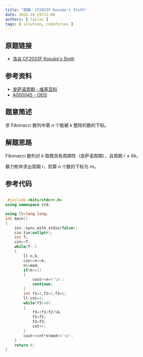 ```yaml
---
title: "题解：CF2033F Kosuke's Sloth"
date: 2024-10-25T11:00
authors: [ lailai ]
tags: [ solution, codeforces ]
---
```


## 原题链接

- [洛谷 CF2033F Kosuke's Sloth](https://www.luogu.com.cn/problem/CF2033F)

<!-- truncate -->

## 参考资料

- [皮萨诺周期 - 维基百科](https://zh.wikipedia.org/wiki/皮萨诺周期)
- [A000045 - OEIS](https://oeis.org/A000045)

## 题意简述

求 Fibonacci 数列中第 $n$ 个能被 $k$ 整除的数的下标。

## 解题思路

Fibonacci 数列对 $k$ 取模具有周期性（皮萨诺周期），且周期 $r\le 6k$。

暴力枚举求出周期 $r$，则第 $n$ 个数的下标为 $rn$。

## 参考代码

```cpp

 #include <bits/stdc++.h>
using namespace std;

using ll=long long;
int main()
{
	ios::sync_with_stdio(false);
	cin.tie(nullptr);
	int T;
	cin>>T;
	while(T--)
	{
		ll n,k;
		cin>>n>>k;
		n%=mod;
		if(k==1)
		{
			cout<<n<<'\n';
			continue;
		}
		int f1=1,f2=1,f3=1;
		ll cnt=2;
	    while(f3!=0)
	    {
	    	f3=(f1+f2)%k;
	    	f1=f2;
	    	f2=f3;
	    	cnt++;
	    }
	    cout<<cnt*n%mod<<'\n';
	}
	return 0;
}
```

